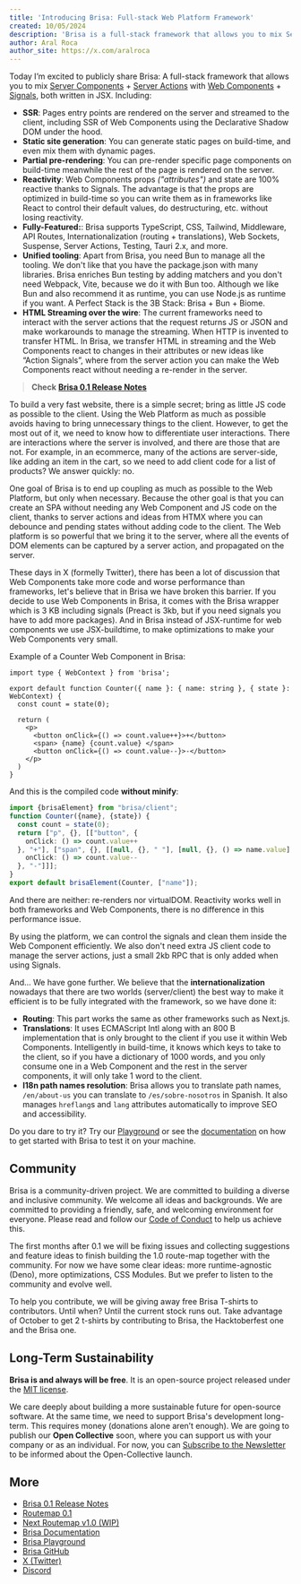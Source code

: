 ```yaml
---
title: 'Introducing Brisa: Full-stack Web Platform Framework'
created: 10/05/2024
description: 'Brisa is a full-stack framework that allows you to mix Server Components + Server Actions with Web Components + Signals, both wrote in JSX.'
author: Aral Roca
author_site: https://x.com/aralroca
---
```


Today I’m excited to publicly share Brisa: A full-stack framework that allows you to mix [Server Components](https://brisa.build/building-your-application/components-details/server-components) + [Server Actions](https://brisa.build/building-your-application/data-management/server-actions) with [Web Components](https://brisa.build/building-your-application/components-details/web-components) + [Signals](https://brisa.build/building-your-application/components-details/reactivity), both written in JSX. Including:

- **SSR**: Pages entry points are rendered on the server and streamed to the client, including SSR of Web Components using the Declarative Shadow DOM under the hood.
- **Static site generation**: You can generate static pages on build-time, and even mix them with dynamic pages.
- **Partial pre-rendering**: You can pre-render specific page components on build-time meanwhile the rest of the page is rendered on the server.
- **Reactivity**: Web Components props _("attributes")_ and state are 100% reactive thanks to Signals. The advantage is that the props are optimized in build-time so you can write them as in frameworks like React to control their default values, do destructuring, etc. without losing reactivity.
- **Fully-Featured:**: Brisa supports TypeScript, CSS, Tailwind, Middleware, API Routes, Internationalization (routing + translations), Web Sockets, Suspense, Server Actions, Testing, Tauri 2.x, and more.
- **Unified tooling**: Apart from Brisa, you need Bun to manage all the tooling. We don't like that you have the package.json with many libraries. Brisa enriches Bun testing by adding matchers and you don't need Webpack, Vite, because we do it with Bun too. Although we like Bun and also recommend it as runtime, you can use Node.js as runtime if you want. A Perfect Stack is the 3B Stack: Brisa + Bun + Biome.
- **HTML Streaming over the wire**: The current frameworks need to interact with the server actions that the request returns JS or JSON and make workarounds to manage the streaming. When HTTP is invented to transfer HTML. In Brisa, we transfer HTML in streaming and the Web Components react to changes in their attributes or new ideas like “Action Signals”, where from the server action you can make the Web Components react without needing a re-render in the server.

> **Check** [**Brisa 0.1 Release Notes**](https://github.com/brisa-build/brisa/releases/tag/0.1.0)

To build a very fast website, there is a simple secret; bring as little JS code as possible to the client. Using the Web Platform as much as possible avoids having to bring unnecessary things to the client. However, to get the most out of it, we need to know how to differentiate user interactions. There are interactions where the server is involved, and there are those that are not. For example, in an ecommerce, many of the actions are server-side, like adding an item in the cart, so we need to add client code for a list of products? We answer quickly: no.

One goal of Brisa is to end up coupling as much as possible to the Web Platform, but only when necessary. Because the other goal is that you can create an SPA without needing any Web Component and JS code on the client, thanks to server actions and ideas from HTMX where you can debounce and pending states without adding code to the client. The Web platform is so powerful that we bring it to the server, where all the events of DOM elements can be captured by a server action, and propagated on the server.

These days in X (formelly Twitter), there has been a lot of discussion that Web Components take more code and worse performance than frameworks, let's believe that in Brisa we have broken this barrier. If you decide to use Web Components in Brisa, it comes with the Brisa wrapper which is 3 KB including signals (Preact is 3kb, but if you need signals you have to add more packages). And in Brisa instead of JSX-runtime for web components we use JSX-buildtime, to make optimizations to make your Web Components very small.


Example of a Counter Web Component in Brisa:

```tsx
import type { WebContext } from 'brisa';

export default function Counter({ name }: { name: string }, { state }: WebContext) {
  const count = state(0);

  return (
    <p>
      <button onClick={() => count.value++}>+</button>
      <span> {name} {count.value} </span>
      <button onClick={() => count.value--}>-</button>
    </p>
  )
}
```

And this is the compiled code **without minify**:

```ts
import {brisaElement} from "brisa/client";
function Counter({name}, {state}) {
  const count = state(0);
  return ["p", {}, [["button", {
    onClick: () => count.value++
  }, "+"], ["span", {}, [[null, {}, " "], [null, {}, () => name.value], [null, {}, " "], [null, {}, () => count.value], [null, {}, " "]]], ["button", {
    onClick: () => count.value--
  }, "-"]]];
}
export default brisaElement(Counter, ["name"]);
```

And there are neither: re-renders nor virtualDOM. Reactivity works well in both frameworks and Web Components, there is no difference in this performance issue.

By using the platform, we can control the signals and clean them inside the Web Component efficiently. We also don't need extra JS client code to manage the server actions, just a small 2kb RPC that is only added when using Signals.

And... We have gone further. We believe that the **internationalization** nowadays that there are two worlds (server/client) the best way to make it efficient is to be fully integrated with the framework, so we have done it:

- **Routing**: This part works the same as other frameworks such as Next.js.
- **Translations**: It uses ECMAScript Intl along with an 800 B implementation that is only brought to the client if you use it within Web Components. Intelligently in build-time, it knows which keys to take to the client, so if you have a dictionary of 1000 words, and you only consume one in a Web Component and the rest in the server components, it will only take 1 word to the client.
- **I18n path names resolution**: Brisa allows you to translate path names, `/en/about-us` you can translate to `/es/sobre-nosotros` in Spanish. It also manages `hreflang`s and `lang` attributes automatically to improve SEO and accessibility.

Do you dare to try it? Try our [Playground](https://brisa.build/playground) or see the [documentation](https://brisa.build/getting-started/quick-start) on how to get started with Brisa to test it on your machine.

## Community

Brisa is a community-driven project. We are committed to building a diverse and inclusive community. We welcome all ideas and backgrounds. We are committed to providing a friendly, safe, and welcoming environment for everyone. Please read and follow our [Code of Conduct](https://github.com/brisa-build/brisa/blob/main/CODE_OF_CONDUCT.md) to help us achieve this.

The first months after 0.1 we will be fixing issues and collecting suggestions and feature ideas to finish building the 1.0 route-map together with the community. For now we have some clear ideas: more runtime-agnostic (Deno), more optimizations, CSS Modules. But we prefer to listen to the community and evolve well.

To help you contribute, we will be giving away free Brisa T-shirts to contributors. Until when? Until the current stock runs out. Take advantage of October to get 2 t-shirts by contributing to Brisa, the Hacktoberfest one and the Brisa one.


## Long-Term Sustainability

**Brisa is and always will be free**. It is an open-source project released under the [MIT license](https://github.com/brisa-build/brisa/blob/main/LICENSE).

We care deeply about building a more sustainable future for open-source software. At the same time, we need to support Brisa's development long-term. This requires money (donations alone aren’t enough). We are going to publish our **Open Collective** soon, where you can support us with your company or as an individual. For now, you can <a href="javascript:document.querySelector('#MERGE0').focus()">Subscribe to the Newsletter</a> to be informed about the Open-Collective launch.

## More

- [Brisa 0.1 Release Notes](https://github.com/brisa-build/brisa/releases/tag/0.1.0)
- [Routemap 0.1](https://github.com/brisa-build/brisa/issues/1)
- [Next Routemap v1.0 (WIP)](https://github.com/brisa-build/brisa/issues/197)
- [Brisa Documentation](https://brisa.build/getting-started/quick-start)
- [Brisa Playground](https://brisa.build/playground)
- [Brisa GitHub](https://github.com/brisa-build/brisa)
- [X (Twitter)](https://x.com/brisadotbuild)
- [Discord](https://discord.com/invite/MsE9RN3FU4)
